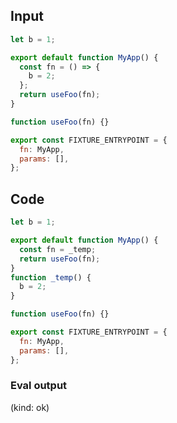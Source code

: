 
## Input

```javascript
let b = 1;

export default function MyApp() {
  const fn = () => {
    b = 2;
  };
  return useFoo(fn);
}

function useFoo(fn) {}

export const FIXTURE_ENTRYPOINT = {
  fn: MyApp,
  params: [],
};

```

## Code

```javascript
let b = 1;

export default function MyApp() {
  const fn = _temp;
  return useFoo(fn);
}
function _temp() {
  b = 2;
}

function useFoo(fn) {}

export const FIXTURE_ENTRYPOINT = {
  fn: MyApp,
  params: [],
};

```
      
### Eval output
(kind: ok) 